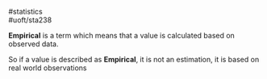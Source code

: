 #statistics  
#uoft/sta238 

**Empirical** is a term which means that a value is calculated based on observed data.

So if a value is described as **Empirical**, it is not an estimation, it is based on real world observations